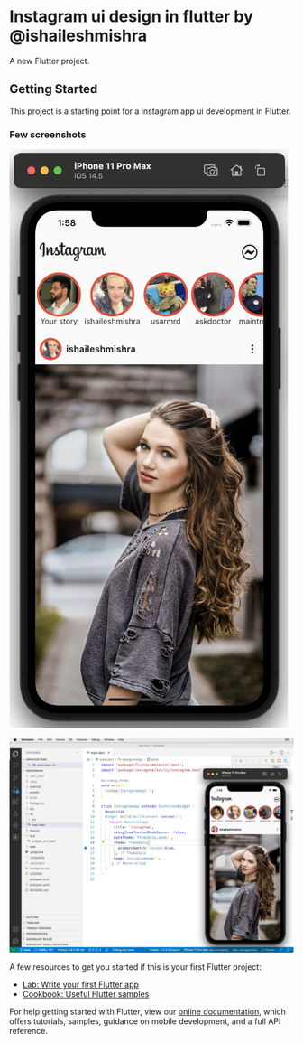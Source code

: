 # Instagram ui design in flutter by @ishaileshmishra

A new Flutter project.

## Getting Started

This project is a starting point for a instagram app ui development in Flutter.

### Few screenshots

![image info](assets/readme/image.png)


![image info](assets/readme/image2.png)



A few resources to get you started if this is your first Flutter project:

- [Lab: Write your first Flutter app](https://flutter.dev/docs/get-started/codelab)
- [Cookbook: Useful Flutter samples](https://flutter.dev/docs/cookbook)

For help getting started with Flutter, view our
[online documentation](https://flutter.dev/docs), which offers tutorials,
samples, guidance on mobile development, and a full API reference.



